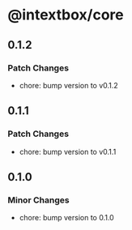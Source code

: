 # @intextbox/core

## 0.1.2

### Patch Changes

- chore: bump version to v0.1.2

## 0.1.1

### Patch Changes

- chore: bump version to v0.1.1

## 0.1.0

### Minor Changes

- chore: bump version to 0.1.0
